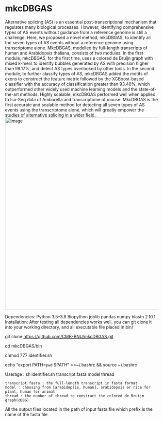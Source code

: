 # mkcDBGAS
Alternative splicing (AS) is an essential post-transcriptional mechanism that regulates many biological processes. However, identifying comprehensive types of AS events without guidance from a reference genome is still a challenge. Here, we proposed a novel method, mkcDBGAS, to identify all the seven types of AS events without a reference genome using transcriptome alone. MkcDBGAS, modelled by full-length transcripts of human and Arabidopsis thaliana, consists of two modules. In the first module, mkcDBGAS, for the first time, uses a colored de Bruijn graph with mixed k-mers to identify bubbles generated by AS with precision higher than 98.17%, and detect AS types overlooked by other tools. In the second module, to further classify types of AS, mkcDBGAS added the motifs of exons to construct the feature matrix followed by the XGBoost-based classifier with the accuracy of classification greater than 93.40%, which outperformed other widely used machine learning models and the state-of-the-art methods. Highly scalable, mkcDBGAS performed well when applied to Iso-Seq data of Amborella and transcriptome of mouse. MkcDBGAS is the first accurate and scalable method for detecting all seven types of AS events using the transcriptome alone, which will greatly empower the studies of alternative splicing in a wider field.
<img width="632" alt="image" src="https://user-images.githubusercontent.com/86543424/211700520-05b7f060-de3e-488f-84e7-37b6b5dfd0d5.png">

Dependencies:
Python 3.5–3.8
Biopython
joblib
pandas
numpy
blastn 2.10.1
Installation:
After testing all dependencies works well, you can git clone it into your working directory, and all executable file placed in bin/

git clone https://github.com/CMB-BNU/mkcDBGAS.git

cd mkcDBGAS/bin

chmod 777 identifier.sh

echo "export PATH=`pwd`:\$PATH" >>~/.bashrc && source ~/.bashrc

Userage : 
sh identifier.sh transcript.fasta model thread

    transcript.fasta : the full-length transcript in fasta format
    model : choosing from [arabidopsis, human], arabidopsis or rice for plant, human for animal
    thread : the number of thread to construct the colored de Bruijn graph(cDBG)

All the output files located in the path of input fasta file which prefix is the name of the fasta file
